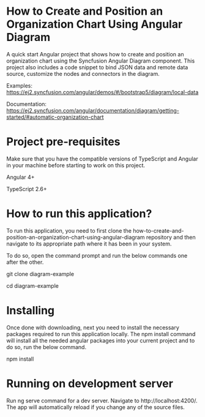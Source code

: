 # How to Create and Position an Organization Chart Using Angular Diagram

A quick start Angular project that shows how to create and position an organization chart using the Syncfusion Angular Diagram component. This project also includes a code snippet to bind JSON data and remote data source, customize the nodes and connectors in the diagram.

Examples: https://ej2.syncfusion.com/angular/demos/#/bootstrap5/diagram/local-data 
 
Documentation: https://ej2.syncfusion.com/angular/documentation/diagram/getting-started/#automatic-organization-chart


# Project pre-requisites

Make sure that you have the compatible versions of TypeScript and Angular in your machine before starting to work on this project.

Angular 4+

TypeScript 2.6+

# How to run this application?

To run this application, you need to first clone the how-to-create-and-position-an-organization-chart-using-angular-diagram repository and then navigate to its appropriate path where it has been in your system.

To do so, open the command prompt and run the below commands one after the other.

git clone diagram-example

cd diagram-example

# Installing

Once done with downloading, next you need to install the necessary packages required to run this application locally. The npm install command will install all the needed angular packages into your current project and to do so, run the below command.

npm install

# Running on development server

Run ng serve command for a dev server. Navigate to http://localhost:4200/. The app will automatically reload if you change any of the source files.
